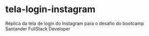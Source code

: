 # tela-login-instagram
Réplica da tela de login do Instagram para o desafio do bootcamp Santander FullStack Developer
